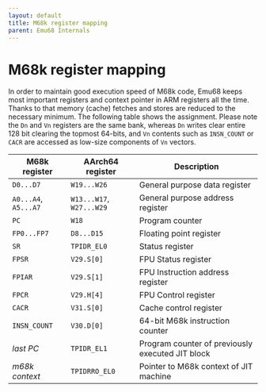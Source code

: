 ```yaml
---
layout: default
title: M68k register mapping
parent: Emu68 Internals
---
```


# M68k register mapping

In order to maintain good execution speed of M68k code, Emu68 keeps most important registers and context pointer in ARM registers all the time. Thanks to that memory (cache) fetches and stores are reduced to the necessary minimum. The following table shows the assignment. Please note the ``Dn`` and ``Vn`` registers are the same bank, whereas ``Dn`` writes clear entire 128 bit clearing the topmost 64-bits, and ``Vn`` contents such as ``INSN_COUNT`` or ``CACR`` are accessed as low-size components of ``Vn`` vectors.

| M68k register            | AArch64 register             | Description                                      |
| ------------------------ | ---------------------------- | ------------------------------------------------ |
| ``D0...D7``              | ``W19...W26``                | General purpose data register                    |
| ``A0...A4``, ``A5...A7`` | ``W13...W17``, ``W27...W29`` | General purpose address register                 |
| ``PC``                   | ``W18``                      | Program counter                                  |
| ``FP0...FP7``            | ``D8...D15``                 | Floating point register                          |
| ``SR``                   | ``TPIDR_EL0``                | Status register                                  |
| ``FPSR``                 | ``V29.S[0]``                 | FPU Status register                              |
| ``FPIAR``                | ``V29.S[1]``                 | FPU Instruction address register                 |
| ``FPCR``                 | ``V29.H[4]``                 | FPU Control register                             |
| ``CACR``                 | ``V31.S[0]``                 | Cache control register                           |
| ``INSN_COUNT``           | ``V30.D[0]``                 | 64-bit M68k instruction counter                  |
| *last PC*                | ``TPIDR_EL1``                | Program counter of previously executed JIT block |
| *m68k context*           | ``TPIDRRO_EL0``              | Pointer to M68k context of JIT machine           |



